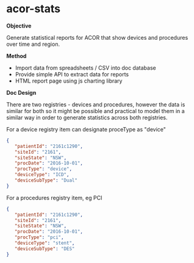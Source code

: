 # acor-stats

**Objective**

Generate statistical reports for ACOR that show devices and procedures over time and region.


**Method**

* Import data from spreadsheets / CSV into doc database
* Provide simple API to extract data for reports
* HTML report page using js charting library

**Doc Design**

There are two registries - devices and procedures, however the data is similar for both so it might be possible and practical to model them in a similar way in order to generate statistics across both registries.


For a device registry item can designate proceType as "device"

```json
{
   "patientId": "2161c1290",
   "siteId": "2161",
   "siteState": "NSW",
   "procDate": "2016-10-01",
   "procType": "device",
   "deviceType": "ICD",
   "deviceSubType": "Dual"
}
```

For a procedures registry item, eg PCI

```json
{
   "patientId": "2161c1290",
   "siteId": "2161",
   "siteState": "NSW",
   "procDate": "2016-10-01",
   "procType": "pci",
   "deviceType": "stent",
   "deviceSubType": "DES"
}
```


